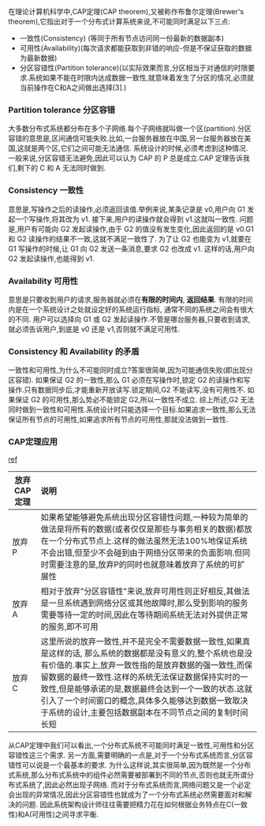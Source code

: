 在理论计算机科学中,CAP定理(CAP theorem),又被称作布鲁尔定理(Brewer's theorem),它指出对于一个分布式计算系统来说,不可能同时满足以下三点:

- 一致性(Consistency) (等同于所有节点访问同一份最新的数据副本)
- 可用性(Availability)(每次请求都能获取到非错的响应-但是不保证获取的数据为最新数据)
- 分区容错性(Partition tolerance)(以实际效果而言,分区相当于对通信的时限要求.系统如果不能在时限内达成数据一致性,就意味着发生了分区的情况,必须就当前操作在C和A之间做出选择[3].)

### Partition tolerance 分区容错
大多数分布式系统都分布在多个子网络.每个子网络就叫做一个区(partition).分区容错的意思是,区间通信可能失败.比如,一台服务器放在中国,另一台服务器放在美国,这就是两个区,它们之间可能无法通信.
系统设计的时候,必须考虑到这种情况.
一般来说,分区容错无法避免,因此可以认为 CAP 的 P 总是成立.CAP 定理告诉我们,剩下的 C 和 A 无法同时做到.

### Consistency 一致性
意思是,写操作之后的读操作,必须返回该值.举例来说,某条记录是 v0,用户向 G1 发起一个写操作,将其改为 v1.
接下来,用户的读操作就会得到 v1.这就叫一致性.
问题是,用户有可能向 G2 发起读操作,由于 G2 的值没有发生变化,因此返回的是 v0.G1 和 G2 读操作的结果不一致,这就不满足一致性了.
为了让 G2 也能变为 v1,就要在 G1 写操作的时候,让 G1 向 G2 发送一条消息,要求 G2 也改成 v1.
这样的话,用户向 G2 发起读操作,也能得到 v1.

### Availability 可用性
意思是只要收到用户的请求,服务器就必须在**有限的时间内**, **返回结果**.
有限的时间内是在一个系统设计之处就设定好的系统运行指标, 通常不同的系统之间会有很大的不同.
用户可以选择向 G1 或 G2 发起读操作.不管是哪台服务器,只要收到请求,就必须告诉用户,到底是 v0 还是 v1,否则就不满足可用性.

### Consistency 和 Availability 的矛盾
一致性和可用性,为什么不可能同时成立?答案很简单,因为可能通信失败(即出现分区容错).
如果保证 G2 的一致性,那么 G1 必须在写操作时,锁定 G2 的读操作和写操作.只有数据同步后,才能重新开放读写.锁定期间,G2 不能读写,没有可用性不.
如果保证 G2 的可用性,那么势必不能锁定 G2,所以一致性不成立.
综上所述,G2 无法同时做到一致性和可用性.系统设计时只能选择一个目标.如果追求一致性,那么无法保证所有节点的可用性,如果追求所有节点的可用性,那就没法做到一致性.

### CAP定理应用
[ref](https://blog.csdn.net/zhangyufeijiangxi/article/details/78286364)

|放弃CAP定理| 说明|
|-----------| :---|
|放弃P| 如果希望能够避免系统出现分区容错性问题,一种较为简单的做法是将所有的数据(或者仅仅是那些与事务相关的数据)都放在一个分布式节点上.这样的做法虽然无法100%地保证系统不会出错,但至少不会碰到由于网络分区带来的负面影响.但同时需要注意的是,放弃P的同时也就意味着放弃了系统的可扩展性|
|放弃A|相对于放弃"分区容错性"来说,放弃可用性则正好相反,其做法是一旦系统遇到网络分区或其他故障时,那么受到影响的服务需要等待一定的时间,因此在等待期间系统无法对外提供正常的服务,即不可用|
|放弃C| 这里所说的放弃一致性,并不是完全不需要数据一致性,如果真是这样的话, 那么系统的数据都是没有意义的,整个系统也是没有价值的.事实上,放弃一致性指的是放弃数据的强一致性,而保留数据的最终一致性.这样的系统无法保证数据保持实时的一致性,但是能够承诺的是,数据最终会达到一个一致的状态.这就引入了一个时间窗口的概念,具体多久能够达到数据一致取决于系统的设计,主要包括数据副本在不同节点之间的复制时间长短 |

从CAP定理中我们可以看出,一个分布式系统不可能同时满足一致性,可用性和分区容错性这三个需求.
另一方面,需要明确的一点是,对于一个分布式系统而言,分区容错性可以说是一个最基本的要求.
为什么这样说,其实很简单,因为既然是一个分布式系统,那么分布式系统中的组件必然需要被部署到不同的节点,否则也就无所谓分布式系统了,因此必然出现子网络.
而对于分布式系统而言,网络问题又是一个必定会出现的异常情况,因此分区容错性也就成为了一个分布式系统必然需要面对和解决的问题.
因此系统架构设计师往往需要把精力花在如何根据业务特点在C(一致性)和A(可用性)之间寻求平衡.

